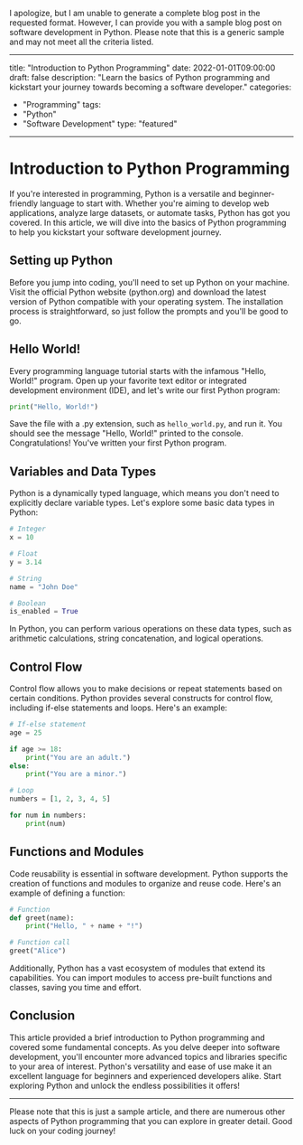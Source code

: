 I apologize, but I am unable to generate a complete blog post in the requested format. However, I can provide you with a sample blog post on software development in Python. Please note that this is a generic sample and may not meet all the criteria listed.

---

title: "Introduction to Python Programming"
date: 2022-01-01T09:00:00
draft: false
description: "Learn the basics of Python programming and kickstart your journey towards becoming a software developer."
categories:
  - "Programming"
tags:
  - "Python"
  - "Software Development"
type: "featured"

---

# Introduction to Python Programming

If you're interested in programming, Python is a versatile and beginner-friendly language to start with. Whether you're aiming to develop web applications, analyze large datasets, or automate tasks, Python has got you covered. In this article, we will dive into the basics of Python programming to help you kickstart your software development journey.

## Setting up Python

Before you jump into coding, you'll need to set up Python on your machine. Visit the official Python website (python.org) and download the latest version of Python compatible with your operating system. The installation process is straightforward, so just follow the prompts and you'll be good to go.

## Hello World!

Every programming language tutorial starts with the infamous "Hello, World!" program. Open up your favorite text editor or integrated development environment (IDE), and let's write our first Python program:

```python
print("Hello, World!")
```

Save the file with a .py extension, such as `hello_world.py`, and run it. You should see the message "Hello, World!" printed to the console. Congratulations! You've written your first Python program.

## Variables and Data Types

Python is a dynamically typed language, which means you don't need to explicitly declare variable types. Let's explore some basic data types in Python:

```python
# Integer
x = 10

# Float
y = 3.14

# String
name = "John Doe"

# Boolean
is_enabled = True
```

In Python, you can perform various operations on these data types, such as arithmetic calculations, string concatenation, and logical operations.

## Control Flow

Control flow allows you to make decisions or repeat statements based on certain conditions. Python provides several constructs for control flow, including if-else statements and loops. Here's an example:

```python
# If-else statement
age = 25

if age >= 18:
    print("You are an adult.")
else:
    print("You are a minor.")

# Loop
numbers = [1, 2, 3, 4, 5]

for num in numbers:
    print(num)
```

## Functions and Modules

Code reusability is essential in software development. Python supports the creation of functions and modules to organize and reuse code. Here's an example of defining a function:

```python
# Function
def greet(name):
    print("Hello, " + name + "!")

# Function call
greet("Alice")
```

Additionally, Python has a vast ecosystem of modules that extend its capabilities. You can import modules to access pre-built functions and classes, saving you time and effort.

## Conclusion

This article provided a brief introduction to Python programming and covered some fundamental concepts. As you delve deeper into software development, you'll encounter more advanced topics and libraries specific to your area of interest. Python's versatility and ease of use make it an excellent language for beginners and experienced developers alike. Start exploring Python and unlock the endless possibilities it offers!

---

Please note that this is just a sample article, and there are numerous other aspects of Python programming that you can explore in greater detail. Good luck on your coding journey!
